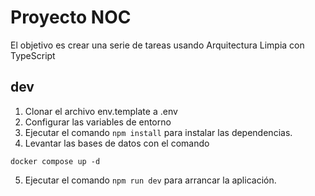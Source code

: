 # Proyecto NOC

El objetivo es crear una serie de tareas usando Arquitectura Limpia con TypeScript

## dev
1. Clonar el archivo env.template a .env
2. Configurar las variables de entorno
3. Ejecutar el comando ```npm install``` para instalar las dependencias.
4. Levantar las bases de datos con el comando
```
docker compose up -d
```
5. Ejecutar el comando ```npm run dev``` para arrancar la aplicación.